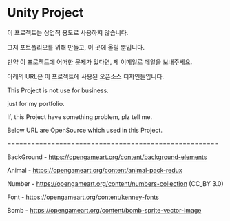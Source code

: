 # Unity Project #

이 프로젝트는 상업적 용도로 사용하지 않습니다.

그저 포트폴리오를 위해 만들고, 이 곳에 올릴 뿐입니다.

만약 이 프로젝트에 어떠한 문제가 있다면, 제 이메일로 메일을 보내주세요.

아래의 URL은 이 프로젝트에 사용된 오픈소스 디자인들입니다. 

This Project is not use for business.

just for my portfolio.

If, this Project have something problem, plz tell me. 

Below URL are OpenSource which used in this Project.

=====================================================

BackGround  - 
https://opengameart.org/content/background-elements

Animal 	    - 
https://opengameart.org/content/animal-pack-redux

Number      - 
https://opengameart.org/content/numbers-collection (CC_BY 3.0)

Font 	    -
https://opengameart.org/content/kenney-fonts

Bomb 	    -
https://opengameart.org/content/bomb-sprite-vector-image

